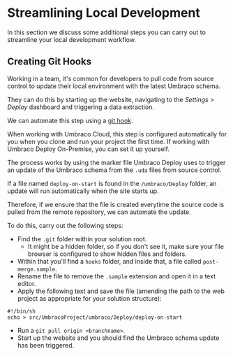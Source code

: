 # Streamlining Local Development

In this section we discuss some additional steps you can carry out to streamline your local development workflow.

## Creating Git Hooks

Working in a team, it's common for developers to pull code from source control to update their local environment with the latest Umbraco schema.

They can do this by starting up the website, navigating to the _Settings > Deploy_ dashboard and triggering a data extraction.

We can automate this step using a [git hook](https://www.atlassian.com/git/tutorials/git-hooks).

When working with Umbraco Cloud, this step is configured automatically for you when you clone and run your project the first time. If working with Umbraco Deploy On-Premise, you can set it up yourself.

The process works by using the marker file Umbraco Deploy uses to trigger an update of the Umbraco schema from the `.uda` files from source control.

If a file named `deploy-on-start` is found in the `/umbraco/Deploy` folder, an update will run automatically when the site starts up.

Therefore, if we ensure that the file is created everytime the source code is pulled from the remote repository, we can automate the update.

To do this, carry out the following steps:

* Find the `.git` folder within your solution root.
  * It might be a hidden folder, so if you don't see it, make sure your file browser is configured to show hidden files and folders.
* Within that you'll find a `hooks` folder, and inside that, a file called `post-merge.sample`.
* Rename the file to remove the `.sample` extension and open it in a text editor.
* Apply the following text and save the file (amending the path to the web project as appropriate for your solution structure):

```
#!/bin/sh
echo > src/UmbracoProject/umbraco/Deploy/deploy-on-start
```

* Run a `git pull origin <branchname>`.
* Start up the website and you should find the Umbraco schema update has been triggered.
